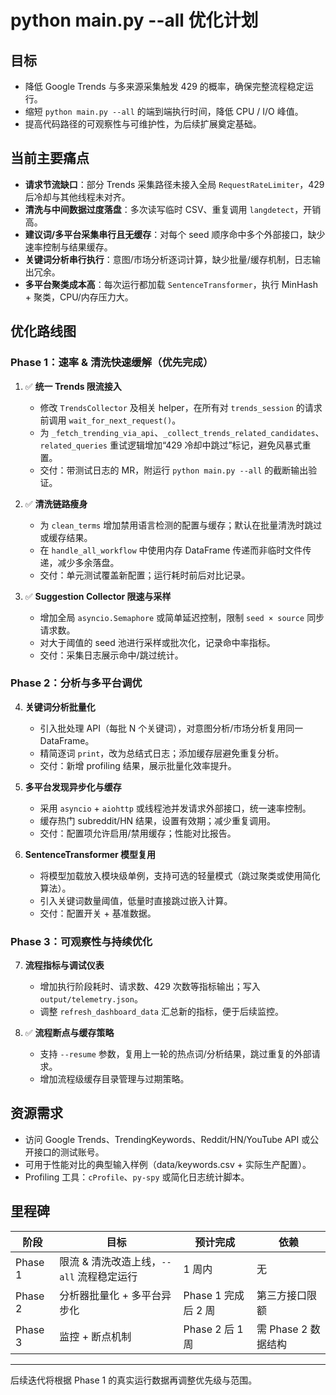 # python main.py --all 优化计划

## 目标
- 降低 Google Trends 与多来源采集触发 429 的概率，确保完整流程稳定运行。
- 缩短 `python main.py --all` 的端到端执行时间，降低 CPU / I/O 峰值。
- 提高代码路径的可观察性与可维护性，为后续扩展奠定基础。

## 当前主要痛点
- **请求节流缺口**：部分 Trends 采集路径未接入全局 `RequestRateLimiter`，429 后冷却与其他线程未对齐。
- **清洗与中间数据过度落盘**：多次读写临时 CSV、重复调用 `langdetect`，开销高。
- **建议词/多平台采集串行且无缓存**：对每个 seed 顺序命中多个外部接口，缺少速率控制与结果缓存。
- **关键词分析串行执行**：意图/市场分析逐词计算，缺少批量/缓存机制，日志输出冗余。
- **多平台聚类成本高**：每次运行都加载 `SentenceTransformer`，执行 MinHash + 聚类，CPU/内存压力大。

## 优化路线图

### Phase 1：速率 & 清洗快速缓解（优先完成）
1. ✅ **统一 Trends 限流接入**  
   - 修改 `TrendsCollector` 及相关 helper，在所有对 `trends_session` 的请求前调用 `wait_for_next_request()`。
   - 为 `_fetch_trending_via_api`、`_collect_trends_related_candidates`、`related_queries` 重试逻辑增加“429 冷却中跳过”标记，避免风暴式重置。  
   - 交付：带测试日志的 MR，附运行 `python main.py --all` 的截断输出验证。

2. ✅ **清洗链路瘦身**  
   - 为 `clean_terms` 增加禁用语言检测的配置与缓存；默认在批量清洗时跳过或缓存结果。
   - 在 `handle_all_workflow` 中使用内存 DataFrame 传递而非临时文件传递，减少多余落盘。
   - 交付：单元测试覆盖新配置；运行耗时前后对比记录。

3. ✅ **Suggestion Collector 限速与采样**  
   - 增加全局 `asyncio.Semaphore` 或简单延迟控制，限制 `seed × source` 同步请求数。
   - 对大于阈值的 seed 池进行采样或批次化，记录命中率指标。
   - 交付：采集日志展示命中/跳过统计。

### Phase 2：分析与多平台调优
4. **关键词分析批量化**  
   - 引入批处理 API（每批 N 个关键词），对意图分析/市场分析复用同一 DataFrame。
   - 精简逐词 `print`，改为总结式日志；添加缓存层避免重复分析。
   - 交付：新增 profiling 结果，展示批量化效率提升。

5. **多平台发现异步化与缓存**  
   - 采用 `asyncio` + `aiohttp` 或线程池并发请求外部接口，统一速率控制。
   - 缓存热门 subreddit/HN 结果，设置有效期；减少重复调用。
   - 交付：配置项允许启用/禁用缓存；性能对比报告。

6. **SentenceTransformer 模型复用**  
   - 将模型加载放入模块级单例，支持可选的轻量模式（跳过聚类或使用简化算法）。
   - 引入关键词数量阈值，低量时直接跳过嵌入计算。
   - 交付：配置开关 + 基准数据。

### Phase 3：可观察性与持续优化
7. **流程指标与调试仪表**  
   - 增加执行阶段耗时、请求数、429 次数等指标输出；写入 `output/telemetry.json`。
   - 调整 `refresh_dashboard_data` 汇总新的指标，便于后续监控。

8. ✅ **流程断点与缓存策略**  
   - 支持 `--resume` 参数，复用上一轮的热点词/分析结果，跳过重复的外部请求。
   - 增加流程级缓存目录管理与过期策略。

## 资源需求
- 访问 Google Trends、TrendingKeywords、Reddit/HN/YouTube API 或公开接口的测试账号。
- 可用于性能对比的典型输入样例（data/keywords.csv + 实际生产配置）。
- Profiling 工具：`cProfile`、`py-spy` 或简化日志统计脚本。

## 里程碑
| 阶段 | 目标 | 预计完成 | 依赖 |
| ---- | ---- | -------- | ---- |
| Phase 1 | 限流 & 清洗改造上线，`--all` 流程稳定运行 | 1 周内 | 无 |
| Phase 2 | 分析器批量化 + 多平台异步化 | Phase 1 完成后 2 周 | 第三方接口限额 |
| Phase 3 | 监控 + 断点机制 | Phase 2 后 1 周 | 需 Phase 2 数据结构 |

---
后续迭代将根据 Phase 1 的真实运行数据再调整优先级与范围。
